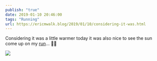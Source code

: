 ```yaml
---
publish: "true"
date: 2019-01-10 20:46:00
tags: "Running"
url: https://ericmwalk.blog/2019/01/10/considering-it-was.html
---
```


Considering it was a little warmer today it was also nice to see the sun come up on my [run](https://www.strava.com/activities/2068821989)... 🏃‍♂️

![](https://ericmwalk.blog/uploads/2022/04ec12ba95.jpg)